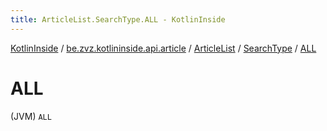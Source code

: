 ```yaml
---
title: ArticleList.SearchType.ALL - KotlinInside
---
```


[KotlinInside](../../../index.html) / [be.zvz.kotlininside.api.article](../../index.html) / [ArticleList](../index.html) / [SearchType](index.html) / [ALL](./-a-l-l.html)

# ALL

(JVM) `ALL`